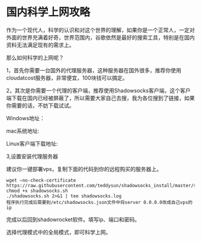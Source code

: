 # 国内科学上网攻略

作为一个现代人，科学的认识和对这个世界的理解，如果你是一个正常人，一定对外面的世界充满着好奇，世界范围内，谷歌依然是最好的搜索工具，特别是在国内资料无法满足现有的需求上。

那么如何科学的上网呢？

1，首先你需要一台国外的代理服务器，这种服务器在国外很多，推荐你使用cloudatcost服务器，非常便宜，100块钱可以搞定。

2，其次是你需要一个代理的客户端，推荐使用Shadowsocks客户端，这个客户端下载在国内已经被屏蔽了，所以需要大家自己去搜，我为各位搜到了链接，如果你需要的话，不妨下载试试。

Windows地址：[](https://github.com/shadowsocks/shadowsocks-windows/releases?after=2.5.1)

mac系统地址:[](https://github.com/shadowsocks/ShadowsocksX-NG/releases)

Linux客户端下载地址:[](https://github.com/shadowsocks/shadowsocks-qt5/wiki/Installation)

3,设置安装代理服务器

建议你一键部署vps，复制下面的代码到你的远程购买的服务器上。

```
wget –no-check-certificate https://raw.githubusercontent.com/teddysun/shadowsocks_install/master/shadowsocks.sh  
chmod +x shadowsocks.sh  
./shadowsocks.sh 2>&1 | tee shadowsocks.log  
程序执行完成后需要到/etc/shadowsocks.json文件中将server 0.0.0.0改成自己vps的ip

```

完成以后回到shadowrocket软件。填写ip、端口和密码。

选择代理模式中的全局模式，即可科学上网。

